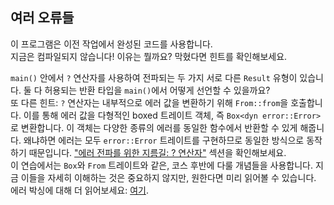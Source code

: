 ## 여러 오류들

이 프로그램은 이전 작업에서 완성된 코드를 사용합니다.  
지금은 컴파일되지 않습니다! 이유는 뭘까요? 막혔다면 힌트를 확인해보세요.

<div class="hint">
<code>main()</code> 안에서 <code>?</code> 연산자를 사용하여 전파되는 두 가지 서로 다른 <code>Result</code> 유형이 있습니다.  
둘 다 허용되는 반환 타입을 <code>main()</code>에서 어떻게 선언할 수 있을까요?
</div>

<div class="hint">
또 다른 힌트: <code>?</code> 연산자는 내부적으로 에러 값을 변환하기 위해 <code>From::from</code>을 호출합니다.  
이를 통해 에러 값을 다형적인 boxed 트레이트 객체, 즉 <code>Box&lt;dyn error::Error></code>로 변환합니다.  
이 객체는 다양한 종류의 에러를 동일한 함수에서 반환할 수 있게 해줍니다.  
왜냐하면 에러는 모두 <code>error::Error</code> 트레이트를 구현하므로 동일한 방식으로 동작하기 때문입니다.  
<a href="course://Error Handling/Error Handling/Propagating Errors Limitations">"에러 전파를 위한 지름길: ? 연산자"</a> 섹션을 확인해보세요.
</div>

<div class="hint">
이 연습에서는 <code>Box</code>와 <code>From</code> 트레이트와 같은, 코스 후반에 다룰 개념들을 사용합니다.  
지금 이들을 자세히 이해하는 것은 중요하지 않지만, 원한다면 미리 읽어볼 수 있습니다.  
에러 박싱에 대해 더 읽어보세요:  
<a href="https://doc.rust-lang.org/stable/rust-by-example/error/multiple_error_types/boxing_errors.html">여기</a>.
</div>